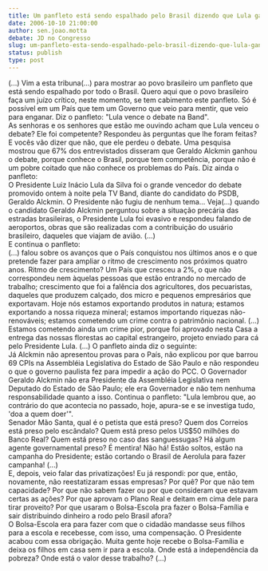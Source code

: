```yaml
---
title: Um panfleto está sendo espalhado pelo Brasil dizendo que Lula ganhou o debate.
date: 2006-10-10 21:00:00
author: sen.joao.motta
debate: JD no Congresso
slug: um-panfleto-esta-sendo-espalhado-pelo-brasil-dizendo-que-lula-ganhou-o-debate
status: publish 
type: post
---
```


(...) Vim a esta tribuna(...) para mostrar ao povo brasileiro um panfleto que está sendo espalhado por todo o Brasil. Quero aqui que o povo brasileiro faça um juízo crítico, neste momento, se tem cabimento este panfleto. Só é possível em um País que tem um Governo que veio para mentir, que veio para enganar. Diz o panfleto: "Lula vence o debate na Band".   
As senhoras e os senhores que estão me ouvindo acham que Lula venceu o debate? Ele foi competente? Respondeu às perguntas que lhe foram feitas? E vocês vão dizer que não, que ele perdeu o debate. Uma pesquisa mostrou que 67% dos entrevistados disseram que Geraldo Alckmin ganhou o debate, porque conhece o Brasil, porque tem competência, porque não é um pobre coitado que não conhece os problemas do País. Diz ainda o panfleto:   
O Presidente Luiz Inácio Lula da Silva foi o grande vencedor do debate promovido ontem à noite pela TV Band, diante do candidato do PSDB, Geraldo Alckmin. O Presidente não fugiu de nenhum tema... Veja(...) quando o candidato Geraldo Alckmin perguntou sobre a situação precária das estradas brasileiras, o Presidente Lula foi evasivo e respondeu falando de aeroportos, obras que são realizadas com a contribuição do usuário brasileiro, daqueles que viajam de avião. (...)   
E continua o panfleto:   
(...) falou sobre os avanços que o País conquistou nos últimos anos e o que pretende fazer para ampliar o ritmo de crescimento nos próximos quatro anos. Ritmo de crescimento? Um País que cresceu a 2%, o que não correspondeu nem àquelas pessoas que estão entrando no mercado de trabalho; crescimento que foi a falência dos agricultores, dos pecuaristas, daqueles que produzem calçado, dos micro e pequenos empresários que exportavam. Hoje nós estamos exportando produtos in natura; estamos exportando a nossa riqueza mineral; estamos importando riquezas não-renováveis; estamos cometendo um crime contra o patrimônio nacional. (...) Estamos cometendo ainda um crime pior, porque foi aprovado nesta Casa a entrega das nossas florestas ao capital estrangeiro, projeto enviado para cá pelo Presidente Lula. (...) O panfleto ainda diz o seguinte:   
Já Alckmin não apresentou provas para o País, não explicou por que barrou 69 CPIs na Assembléia Legislativa do Estado de São Paulo e não respondeu o que o governo paulista fez para impedir a ação do PCC. O Governador Geraldo Alckmin não era Presidente da Assembléia Legislativa nem Deputado do Estado de São Paulo; ele era Governador e não tem nenhuma responsabilidade quanto a isso. Continua o panfleto: "Lula lembrou que, ao contrário do que acontecia no passado, hoje, apura-se e se investiga tudo, 'doa a quem doer'".   
Senador Mão Santa, qual é o petista que está preso? Quem dos Correios está preso pelo escândalo? Quem está preso pelos US$50 milhões do Banco Real? Quem está preso no caso das sanguessugas? Há algum agente governamental preso? É mentira! Não há! Estão soltos, estão na campanha do Presidente; estão cortando o Brasil de Aerolula para fazer campanha! (...)   
E, depois, veio falar das privatizações! Eu já respondi: por que, então, novamente, não reestatizaram essas empresas? Por quê? Por que não tem capacidade? Por que não sabem fazer ou por que consideram que estavam certas as ações? Por que aprovam o Plano Real e deitam em cima dele para tirar proveito? Por que usaram o Bolsa-Escola pra fazer o Bolsa-Família e sair distribuindo dinheiro a rodo pelo Brasil afora?   
O Bolsa-Escola era para fazer com que o cidadão mandasse seus filhos para a escola e recebesse, com isso, uma compensação. O Presidente acabou com essa obrigação. Muita gente hoje recebe o Bolsa-Família e deixa os filhos em casa sem ir para a escola. Onde está a independência da pobreza? Onde está o valor desse trabalho? (...)
